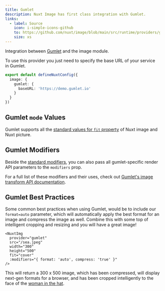 ```yaml
---
title: Gumlet
description: Nuxt Image has first class integration with Gumlet.
links:
  - label: Source
    icon: i-simple-icons-github
    to: https://github.com/nuxt/image/blob/main/src/runtime/providers/gumlet.ts
    size: xs
---
```


Integration between [Gumlet](https://docs.gumlet.com) and the image module.

To use this provider you just need to specify the base URL of your service in Gumlet.

```ts [nuxt.config.ts]
export default defineNuxtConfig({
  image: {
    gumlet: {
      baseURL: 'https://demo.gumlet.io'
    }
  }
})
```

## Gumlet `mode` Values

Gumlet supports all the [standard values for `fit` property](/usage/nuxt-img#fit) of Nuxt image and Nuxt picture.

## Gumlet Modifiers

Beside the [standard modifiers](/usage/nuxt-img#modifiers), you can also pass all gumlet-specific render API parameters to the `modifiers` prop.

For a full list of these modifiers and their uses, check out [Gumlet's image transform API documentation](https://docs.gumlet.com/reference/image-transform-size#mode).

## Gumlet Best Practices

Some common best practices when using Gumlet, would be to include our `format=auto` parameter, which will automatically apply the best format for an image and compress the image as well. Combine this with some top of intelligent cropping and resizing and you will have a great image!

```vue
<NuxtImg
  provider="gumlet"
  src="/sea.jpeg"
  width="300"
  height="500"
  fit="cover"
  :modifiers="{ format: 'auto', compress: 'true' }"
/>
```

This will return a 300 x 500 image, which has been compressed, will display next-gen formats for a browser, and has been cropped intelligently to the face of the [woman in the hat](https://demo.gumlet.io/sea.jpeg?format=auto\&w=300\&h=500\&compress=true).
